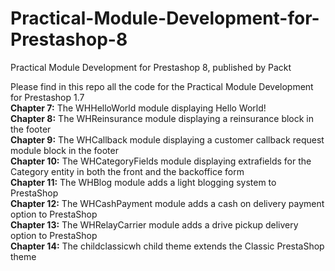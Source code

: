 # Practical-Module-Development-for-Prestashop-8
Practical Module Development for Prestashop 8, published by Packt

Please find in this repo all the code for the Practical Module Development for Prestashop 1.7<br/>
<b>Chapter 7:</b> The WHHelloWorld module displaying Hello World!<br/>
<b>Chapter 8:</b> The WHReinsurance module displaying a reinsurance block in the footer<br/>
<b>Chapter 9:</b> The WHCallback module displaying a customer callback request module block in the footer<br/>
<b>Chapter 10:</b> The WHCategoryFields module displaying extrafields for the Category entity in both the front and the backoffice form<br/>
<b>Chapter 11:</b> The WHBlog module adds a light blogging system to PrestaShop<br/>
<b>Chapter 12:</b> The WHCashPayment module adds a cash on delivery payment option to PrestaShop<br/>
<b>Chapter 13:</b> The WHRelayCarrier module adds a drive pickup delivery option to PrestaShop<br/>
<b>Chapter 14:</b> The childclassicwh child theme extends the Classic PrestaShop theme<br/>

